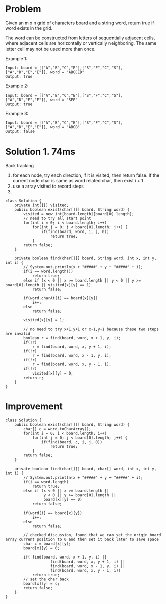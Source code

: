 # Problem

Given an m x n grid of characters board and a string word, return true if word exists in the grid.

The word can be constructed from letters of sequentially adjacent cells, where adjacent cells are horizontally or vertically neighboring. The same letter cell may not be used more than once.

Example 1:
```
Input: board = [["A","B","C","E"],["S","F","C","S"],["A","D","E","E"]], word = "ABCCED"
Output: true
```
Example 2:
```
Input: board = [["A","B","C","E"],["S","F","C","S"],["A","D","E","E"]], word = "SEE"
Output: true
```
Example 3:
```
Input: board = [["A","B","C","E"],["S","F","C","S"],["A","D","E","E"]], word = "ABCB"
Output: false
```

# Solution 1. 74ms
Back tracking
1. for each node, try each direction, if it is visited, then return false. If the current node char is same as word related char, then exist i + 1
2. use a array visited to record steps
3. 
```
class Solution {
    private int[][] visited;
    public boolean exist(char[][] board, String word) {
        visited = new int[board.length][board[0].length];
        // need to try all start point
        for(int i = 0; i < board.length; i++)
            for(int j = 0; j < board[0].length; j++) {
                if(find(board, word, i, j, 0))
                    return true;
            }
        return false;
    }
    
    private boolean find(char[][] board, String word, int x, int y, int i) {
        // System.out.println(x + "#####" + y + "#####" + i);
        if(i == word.length())
            return true;
        else if (x < 0 || x >= board.length || y < 0 || y >= board[0].length || visited[x][y] == 1)
            return false;
        
        if(word.charAt(i) == board[x][y])
            i++;
        else 
            return false;
        
        visited[x][y] = 1;
        
        // no need to try x+1,y+1 or x-1,y-1 because these two steps are invalid
        boolean r = find(board, word, x + 1, y, i);
        if(!r)
            r = find(board, word, x, y + 1, i);
        if(!r)
            r = find(board, word, x - 1, y, i);
        if(!r)
            r = find(board, word, x, y - 1, i);
        if(!r)
            visited[x][y] = 0;
        return r;
    }
}
```

# Improvement

```
class Solution {
    public boolean exist(char[][] board, String word) {
        char[] c = word.toCharArray();
        for(int i = 0; i < board.length; i++)
            for(int j = 0; j < board[0].length; j++) {
                if(find(board, c, i, j, 0))
                    return true;
            }
        return false;
    }
    
    private boolean find(char[][] board, char[] word, int x, int y, int i) {
        // System.out.println(x + "#####" + y + "#####" + i);
        if(i == word.length)
            return true;
        else if (x < 0 || x >= board.length || 
                 y < 0 || y >= board[0].length || 
                 board[x][y] == 0)
            return false;
        
        if(word[i] == board[x][y])
            i++;
        else 
            return false;
        
        // checked discussion, found that we can set the origin board array current position to 0 and then set it back later to save space
        char c = board[x][y];
        board[x][y] = 0;
        
        if( find(board, word, x + 1, y, i) || 
                    find(board, word, x, y + 1, i) || 
                    find(board, word, x - 1, y, i) ||
                    find(board, word, x, y - 1, i))
            return true;
        // set the char back
        board[x][y] = c;
        return false;
    }
}
```
